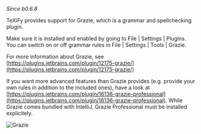 _Since b0.6.8_

TeXiFy provides support for Grazie, which is a grammar and spellchecking plugin.

Make sure it is installed and enabled by going to <ui-path>File | Settings | Plugins</ui-path>.
You can switch on or off grammar rules in <ui-path>File | Settings | Tools | Grazie</ui-path>.

For more information about Grazie, see [https://plugins.jetbrains.com/plugin/12175-grazie/](https://plugins.jetbrains.com/plugin/12175-grazie/)

If you want more advanced features than Grazie provides (e.g. provide your own rules in addition to the included ones), have a look at [https://plugins.jetbrains.com/plugin/16136-grazie-professional](https://plugins.jetbrains.com/plugin/16136-grazie-professional). While Grazie comes bundled with IntelliJ, Grazie Professional must be installed explicitely.

![Grazie](https://raw.githubusercontent.com/wiki/Hannah-Sten/TeXiFy-IDEA/Writing/grazie.png)
